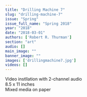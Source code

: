```yaml
---
title: "Drilling Machine 7"
slug: "drilling-machine-7"
issue: "Spring"
issue_full_name: "Spring 2018"
year: "2018"
date: "2018-03-01"
authors: ['Robert R. Thurman']
section: "art"
audio: []
main_image: ""
banner_image: ""
images: ['drillingmachine7.jpg']
videos: []
---
```

Video instllation with 2-channel audio  
8.5 x 11 inches  
Mixed media on paper

